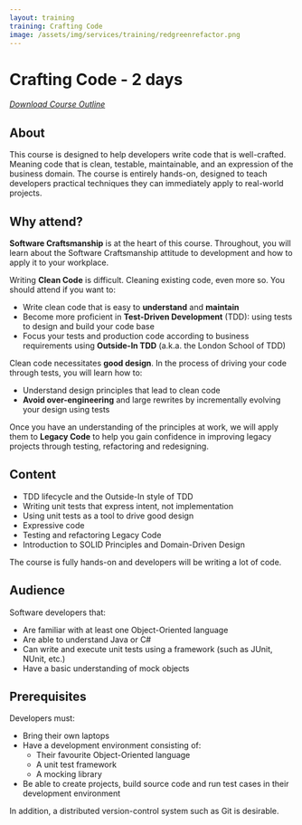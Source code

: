 ```yaml
---
layout: training
training: Crafting Code
image: /assets/img/services/training/redgreenrefactor.png
---
```


# Crafting Code - 2 days

<div class="training-download">
	<i class="fa fa-download training-download"><a href="/assets/pdf/custom/training/crafting-code.pdf" download> Download Course Outline</a></i>
</div>

## About

This course is designed to help developers write code that is well-crafted. Meaning code that is clean, testable, maintainable, and an expression of the business domain. The course is entirely hands-on, designed to teach developers practical techniques they can immediately apply to real-world projects.

## Why attend?

**Software Craftsmanship** is at the heart of this course. Throughout, you will learn about the Software Craftsmanship attitude to development and how to apply it to your workplace.

Writing **Clean Code** is difficult. Cleaning existing code, even more so. You should attend if you want to:

* Write clean code that is easy to **understand** and **maintain**
* Become more proficient in **Test-Driven Development** (TDD): using tests to design and build your code base
* Focus your tests and production code according to business requirements using **Outside-In TDD** (a.k.a. the London School of TDD)

Clean code necessitates **good design**. In the process of driving your code through tests, you will learn how to:

* Understand design principles that lead to clean code
* **Avoid over-engineering** and large rewrites by incrementally evolving your design using tests

Once you have an understanding of the principles at work, we will apply them to **Legacy Code** to help you gain confidence in improving legacy projects through testing, refactoring and redesigning.

## Content

* TDD lifecycle and the Outside-In style of TDD
* Writing unit tests that express intent, not implementation
* Using unit tests as a tool to drive good design
* Expressive code
* Testing and refactoring Legacy Code
* Introduction to SOLID Principles and Domain-Driven Design

The course is fully hands-on and developers will be writing a lot of code.

## Audience

Software developers that:

* Are familiar with at least one Object-Oriented language
* Are able to understand Java or C#
* Can write and execute unit tests using a framework (such as JUnit, NUnit, etc.)
* Have a basic understanding of mock objects

## Prerequisites

Developers must:

* Bring their own laptops
* Have a development environment consisting of:
  * Their favourite Object-Oriented language
  * A unit test framework
  * A mocking library
* Be able to create projects, build source code and run test cases in their development environment

In addition, a distributed version-control system such as Git is desirable.

 
